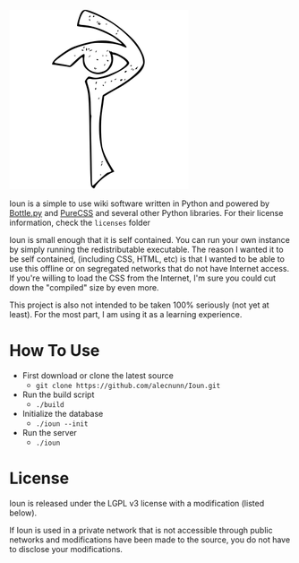 ![](https://raw.githubusercontent.com/alecnunn/Ioun/master/resources/ioun.png)

Ioun is a simple to use wiki software written in Python and powered by [Bottle.py](http://www.bottlepy.org/) and 
[PureCSS](http://www.purecss.io/) and several other Python libraries.  For their license information, check the `licenses` folder

Ioun is small enough that it is self contained.  You can run your own instance by simply running the redistributable executable.  The reason I wanted it to be self contained, (including CSS, HTML, etc) is that I wanted to be able to use this offline or on segregated networks that do not have Internet access.  If you're willing to load the CSS from the Internet, I'm sure you could cut down the "compiled" size by even more.

This project is also not intended to be taken 100% seriously (not yet at least).  For the most part, I am using it as a learning experience.

# How To Use
- First download or clone the latest source
  - ```git clone https://github.com/alecnunn/Ioun.git```
- Run the build script
  - ```./build```
- Initialize the database
  - ```./ioun --init```
- Run the server
  - ```./ioun```

# License

Ioun is released under the LGPL v3 license with a modification (listed below).

If Ioun is used in a private network that is not accessible through public networks and modifications have been made to
the source, you do not have to disclose your modifications.
